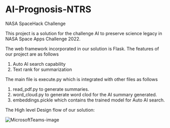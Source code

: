 # AI-Prognosis-NTRS
NASA SpaceHack Challenge

This project is a solution for the challenge AI to preserve science legacy in NASA Space Apps Challenge 2022.


The web framework incorporated in our solution is Flask. The features of our project are as follows

1) Auto AI search capability
2) Text rank for summarization


The main file is execute.py which is integrated with other files as follows

1) read_pdf.py to generate summaries.
2) word_cloud.py to generate word clod for the AI summary generated.
3) embeddings.pickle which contains the trained model for Auto AI search.



The High level Design flow of our solution:

![MicrosoftTeams-image](https://user-images.githubusercontent.com/56154927/193513104-8cd35f8b-11b9-4a9c-951c-5e4d76f13e86.png)
